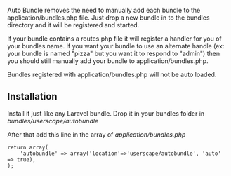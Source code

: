 Auto Bundle removes the need to manually add each bundle to the application/bundles.php file. Just drop a new bundle in to the bundles directory and it will be registered and started.

If your bundle contains a routes.php file it will register a handler for you of your bundles name. If you want your bundle to use an alternate handle (ex: your bundle is named "pizza" but you want it to respond to "admin") then you should still manually add your bundle to application/bundles.php.

Bundles registered with application/bundles.php will not be auto loaded.

## Installation

Install it just like any Laravel bundle. Drop it in your bundles folder in *bundles/userscape/autobundle*

After that add this line in the array of *application/bundles.php*

	return array(
		'autobundle' => array('location'=>'userscape/autobundle', 'auto' => true),
	);